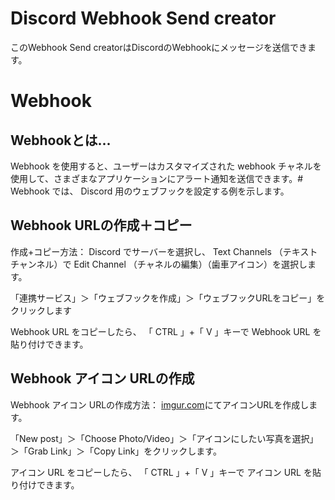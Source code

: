 # Discord Webhook Send creator

このWebhook Send creatorはDiscordのWebhookにメッセージを送信できます。



# Webhook

## Webhookとは...

Webhook を使用すると、ユーザーはカスタマイズされた webhook チャネルを使用して、さまざまなアプリケーションにアラート通知を送信できます。# Webhook では、 Discord 用のウェブフックを設定する例を示します。


## Webhook URLの作成＋コピー

作成+コピー方法：
Discord でサーバーを選択し、 Text Channels （テキストチャンネル）で Edit Channel （チャネルの編集）（歯車アイコン）を選択します。

「連携サービス」＞「ウェブフックを作成」＞「ウェブフックURLをコピー」をクリックします

Webhook URL をコピーしたら、 「 CTRL 」+「 V 」キーで Webhook URL を貼り付けできます。


## Webhook アイコン URLの作成

Webhook アイコン URLの作成方法：
[imgur.com](https://imgur.com/)にてアイコンURLを作成します。

「New post」＞「Choose Photo/Video」＞「アイコンにしたい写真を選択」＞「Grab Link」＞「Copy Link」をクリックします。

アイコン URL をコピーしたら、 「 CTRL 」+「 V 」キーで アイコン URL を貼り付けできます。
